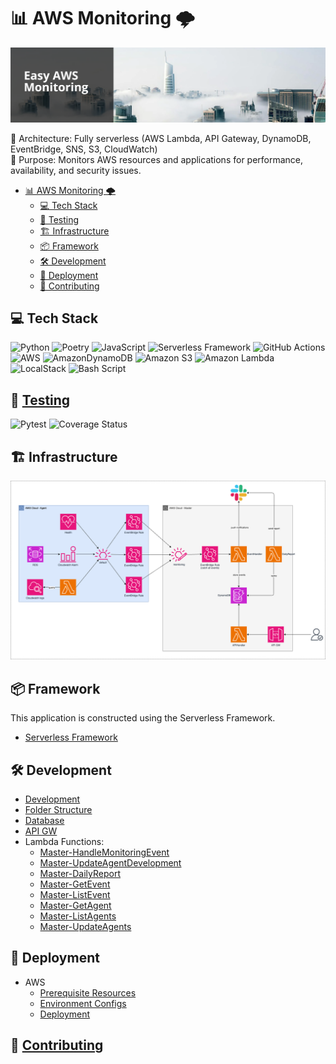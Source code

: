 # 📊 AWS Monitoring 🌩️

![banner.png](docs/images/banner.png)

🔹 Architecture: Fully serverless (AWS Lambda, API Gateway, DynamoDB, EventBridge, SNS, S3, CloudWatch)<br>
🔹 Purpose: Monitors AWS resources and applications for performance, availability, and security issues.<br>

<!-- TOC -->

- [📊 AWS Monitoring 🌩️](#-aws-monitoring-)
  - [💻 Tech Stack](#-tech-stack)
  - [🧪 Testing](#-testing)
  - [🏗️ Infrastructure](#-infrastructure)
  - [📦 Framework](#-framework)
  - [🛠️ Development](#-development)
  - [🚀 Deployment](#-deployment)
  - [🤝 Contributing](#-contributing)

<!-- TOC -->

## 💻 Tech Stack

![Python](https://img.shields.io/badge/python-3670A0?style=for-the-badge&logo=python&logoColor=ffdd54)
![Poetry](https://img.shields.io/badge/Poetry-%233B82F6.svg?style=for-the-badge&logo=poetry&logoColor=0B3D8D)
![JavaScript](https://img.shields.io/badge/javascript-%23323330.svg?style=for-the-badge&logo=javascript&logoColor=%23F7DF1E)
![Serverless Framework](https://img.shields.io/badge/serverless%20framework-8A2BE2?style=for-the-badge)
![GitHub Actions](https://img.shields.io/badge/github%20actions-%232671E5.svg?style=for-the-badge&logo=githubactions&logoColor=white)
![AWS](https://img.shields.io/badge/AWS-%23FF9900.svg?style=for-the-badge&logo=amazon-aws&logoColor=white)
![AmazonDynamoDB](https://img.shields.io/badge/Amazon%20DynamoDB-4053D6?style=for-the-badge&logo=Amazon%20DynamoDB&logoColor=white)
![Amazon S3](https://img.shields.io/badge/Amazon%20S3-FF9900?style=for-the-badge&logo=amazons3&logoColor=white&color=green)
![Amazon Lambda](https://img.shields.io/badge/Amazon%20lambda-8A2BE2?style=for-the-badge&color=FF9933)
![LocalStack](https://img.shields.io/badge/local%20stack-8A2BE2?style=for-the-badge&color=blue)
![Bash Script](https://img.shields.io/badge/bash_script-%23121011.svg?style=for-the-badge&logo=gnu-bash&logoColor=white)

## 🧪 [Testing](tests)

![Pytest](https://img.shields.io/badge/pytest-%23ffffff.svg?style=for-the-badge&logo=pytest&logoColor=2f9fe3)
![Coverage Status](https://img.shields.io/badge/Coverage-88%25-blue?style=for-the-badge&logo=codecov&logoColor=white)

## 🏗️ Infrastructure

![infra](docs/images/infra.png)

## 📦 Framework

This application is constructed using the Serverless Framework.

- [Serverless Framework](https://www.serverless.com/)

## 🛠️ Development

- [Development](docs/development.md)
- [Folder Structure](docs/folder_structure.md)
- [Database](docs/db.md)
- [API GW](docs/aws-api-gw.md)
- Lambda Functions:
  - [Master-HandleMonitoringEvent](infra/master/functions/HandleMonitoringEvents.yml)
  - [Master-UpdateAgentDevelopment](infra/master/functions/UpdateAgentDevelopment.yml)
  - [Master-DailyReport](infra/master/functions/DailyReport.yml)
  - [Master-GetEvent](infra/master/functions/api/Event-GetItem.yml)
  - [Master-ListEvent](infra/master/functions/api/Event-ListItems.yml)
  - [Master-GetAgent](infra/master/functions/api/Agent-GetItem.yml)
  - [Master-ListAgents](infra/master/functions/api/Agent-ListItems.yml)
  - [Master-UpdateAgents](infra/master/functions/api/Agent-UpdateItem.yml)

## 🚀 Deployment

- AWS
  - [Prerequisite Resources](docs/aws-prerequisite-resources.md)
  - [Environment Configs](docs/aws-environment-configs.md)
  - [Deployment](docs/aws-deployment.md)

## 🤝 [Contributing](docs/git/contributing.md)
